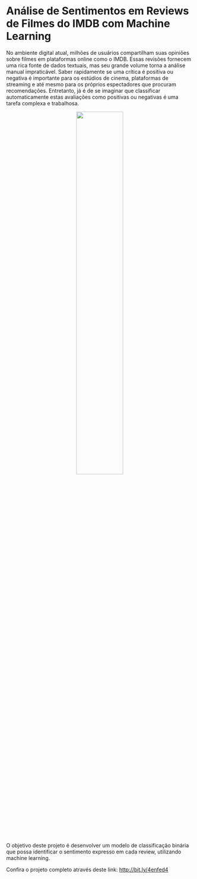 # Análise de Sentimentos em Reviews de Filmes do IMDB com Machine Learning

No ambiente digital atual, milhões de usuários compartilham suas opiniões sobre filmes em plataformas online como o IMDB. Essas revisões fornecem uma rica fonte de dados textuais, mas seu grande volume torna a análise manual impraticável. Saber rapidamente se uma crítica é positiva ou negativa é importante para os estúdios de cinema, plataformas de streaming e até mesmo para os próprios espectadores que procuram recomendações. Entretanto, já é de se imaginar que classificar automaticamente estas avaliações como positivas ou negativas é uma tarefa complexa e trabalhosa.

<p align=center>
<img src="https://github.com/user-attachments/assets/690c4482-330e-4998-a389-2590bbd4dd15" width="50%"></p>


O objetivo deste projeto é desenvolver um modelo de classificação binária que possa identificar o sentimento expresso em cada review, utilizando machine learning.

Confira o projeto completo através deste link: http://bit.ly/4enfed4
